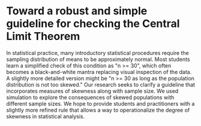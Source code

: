 # Toward a robust and simple guideline for checking the Central Limit Theorem
  In statistical practice, many introductory statistical procedures require
  the sampling distribution
  of means to be approximately normal. Most students learn a simplified check
  of this condition as "n >= 30", which often becomes a black-and-white mantra
  replacing visual inspection of the data. A slightly more detailed version
  might be "n >= 30 as long as the population distribution is not too skewed."
  Our research seeks to clarify a guideline that incorporates measures of skewness
  along with sample size. We used simulation to explore the consequences of
  skewed populations with different sample sizes. We hope to provide students and
  practitioners with a slightly more refined rule that allows a way to operationalize
  the degree of skewness in statistical analysis.
